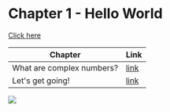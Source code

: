 # Chapter 1 - Hello World
[Click here](test.md)

Chapter | Link
--------|-----
What are complex numbers? | [link](http://google.com)
Let's get going! | [link](test.md)

[![](http://img.youtube.com/vi/SKPlCc1Q0mI/0.jpg)](http://www.youtube.com/watch?v=SKPlCc1Q0mI "Mario Kart!")
